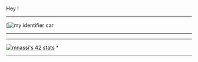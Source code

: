 Hey !

***********************************************************************************************************
[![my identifier car](![image](https://user-images.githubusercontent.com/115360141/211527976-5ec85071-e060-4d52-a228-ae9676ade334.png))
***********************************************************************************************************

***********************************************************************************************************
[![mnassi's 42 stats](https://badge.mediaplus.ma/binary/mnassi)](https://github.com/mnassi/badge42)       *
***********************************************************************************************************
